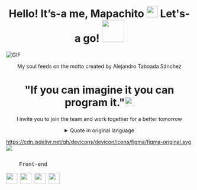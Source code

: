<h1 align="center">
Hello! It’s-a me, Mapachito  <img src="https://media.giphy.com/media/hvRJCLFzcasrR4ia7z/giphy.gif" width="30">  Let's-a go! <img src="https://media1.giphy.com/media/l4FGtP1BqMzxz8Gbu/giphy.gif?cid=ecf05e47j0ea5gxlk27lay5hz26ung7la84mt7fxmnkxv41l&ep=v1_stickers_search&rid=giphy.gif&ct=s" width="60">  </h1> 
<img align="left" alt="GIF" src="https://media3.giphy.com/media/YlTdOo06ACyici7YJ5/giphy.gif?cid=ecf05e477natndxnmf0viirm7rvf3lhajpb7sr7hxwwhljue&ep=v1_stickers_search&rid=giphy.gif&ct=s" />
    <br>

<p align="center"> My soul feeds on the motto created by Alejandro Taboada Sánchez </p>
  <h1 align = "center" >"If you can imagine it you can program it."<img src="https://github.com/TheDudeThatCode/TheDudeThatCode/blob/master/Assets/Earth.gif" width="25px"></h1> 
<p align="center"> I invite you to join the team and work together for a better tomorrow</p>

<details align="center"><summary>Quote in original language </summary> <p align="center">Mi espiritu se alimenta del lema creado por Alejandro Taboada Sánchez </p>
<h1>"Si lo puedes imaginar lo puedes programar."<img src="https://github.com/TheDudeThatCode/TheDudeThatCode/blob/master/Assets/Earth.gif" width="24px"></h1> 
<p align="center">Te invito a unirte al team y trabajar juntos por un mañana mejor </p>
 </details>

https://cdn.jsdelivr.net/gh/devicons/devicon/icons/figma/figma-original.svg
            <img src="https://cdn.jsdelivr.net/gh/devicons/devicon/icons/photoshop/photoshop-line.svg" />
<p style="display: inline-block;" align="center">
  <kbd>
    <kbd>Front-end</kbd>
    <br>
    <br>
    <img width="30px" src="https://cdn.jsdelivr.net/gh/devicons/devicon/icons/html5/html5-original.svg" /> 
    <img width="30px" src="https://cdn.jsdelivr.net/gh/devicons/devicon/icons/css3/css3-plain.svg" /> 
    <img width="30px" src="https://cdn.jsdelivr.net/gh/devicons/devicon/icons/sass/sass-original.svg" /> 
    <img width="30px" src="https://cdn.jsdelivr.net/gh/devicons/devicon/icons/javascript/javascript-original.svg" />
  </kbd>
